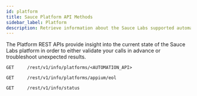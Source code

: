 ```yaml
---
id: platform
title: Sauce Platform API Methods
sidebar_label: Platform
description: Retrieve information about the Sauce Labs supported automation environments and platform status.
---
```


The Platform REST APIs provide insight into the current state of the Sauce Labs platform in order to either validate your calls in advance or troubleshoot unexpected results.

`GET	 /rest/v1/info/platforms/<AUTOMATION_API>`

`GET	 /rest/v1/info/platforms/appium/eol`

`GET	 /rest/v1/info/status`
